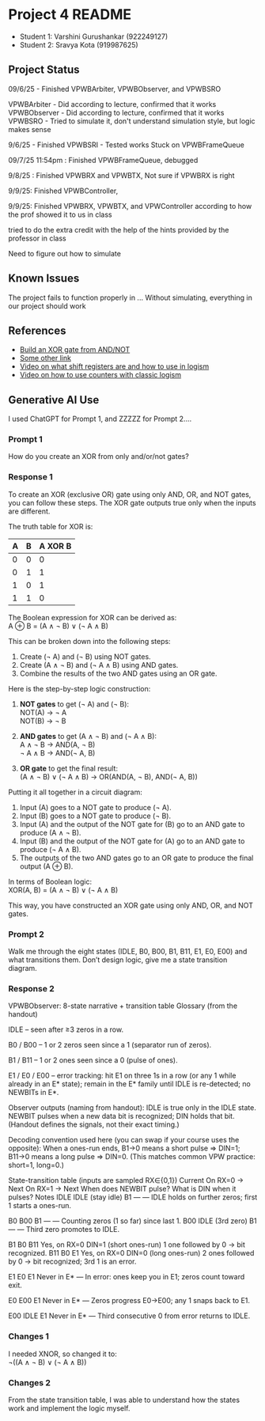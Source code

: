# Project 4 README

* Student 1: Varshini Gurushankar (922249127)
* Student 2: Sravya Kota (919987625)

## Project Status
09/6/25 - Finished VPWBArbiter, VPWBObserver, and VPWBSRO

VPWBArbiter - Did according to lecture, confirmed that it works
VPWBObserver - Did according to lecture, confirmed that it works
VPWBSRO - Tried to simulate it, don't understand simulation style, but logic makes sense 

9/6/25 - Finished VPWBSRI - Tested works
Stuck on VPWBFrameQueue

09/7/25 11:54pm : Finished VPWBFrameQueue, debugged

9/8/25 : Finished VPWBRX and VPWBTX, Not sure if VPWBRX is right

9/9/25: Finished VPWBController, 

9/9/25: Finished VPWBRX, VPWBTX, and VPWController according to how the prof showed it to us in class 

tried to do the extra credit with the help of the hints provided by the professor in class 

Need to figure out how to simulate

## Known Issues
The project fails to function properly in ...
Without simulating, everything in our project should work

## References
* [Build an XOR gate from AND/NOT](https://electronics.stackexchange.com/questions/487529/build-an-xor-gate-from-and-not)
* [Some other link](https://stackoverflow.com)
* [Video on what shift registers are and how to use in logism](https://www.youtube.com/watch?v=IeeUSGXutTo&ab_channel=ShazShoaib)
* [Video on how to use counters with classic logism](https://youtu.be/I0ohV3kFtBw)

## Generative AI Use
I used ChatGPT for Prompt 1, and ZZZZZ for Prompt 2....

### Prompt 1
How do you create an XOR from only and/or/not gates?

### Response 1
To create an XOR (exclusive OR) gate using only AND, OR, and NOT gates, you can follow these steps. The XOR gate outputs true only when the inputs are different.

The truth table for XOR is:

| A | B | A XOR B |
|---|---|---------|
| 0 | 0 |    0    |
| 0 | 1 |    1    |
| 1 | 0 |    1    |
| 1 | 1 |    0    |

The Boolean expression for XOR can be derived as:\
A &oplus; B = (A &and; &not; B) &or; (&not; A &and; B)

This can be broken down into the following steps:

1. Create \(&not; A\) and \(&not; B\) using NOT gates.
1. Create \(A &and; &not; B\) and \(&not; A &and; B\) using AND gates.
1. Combine the results of the two AND gates using an OR gate.

Here is the step-by-step logic construction:

1. **NOT gates** to get \(&not; A\) and \(&not; B\):\
   NOT(A) &rarr; &not; A\
   NOT(B) &rarr; &not; B

1. **AND gates** to get \(A &and; &not; B\) and \(&not; A &and; B\):\
   A &and; &not; B &rarr; AND(A, &not; B)\
   &not; A &and; B &rarr; AND(&not; A, B)

1. **OR gate** to get the final result:\
   (A &and; &not; B) &or; (&not; A &and; B) &rarr; OR(AND(A, &not; B), AND(&not; A, B))

Putting it all together in a circuit diagram:

1. Input \(A\) goes to a NOT gate to produce \(&not; A\).
1. Input \(B\) goes to a NOT gate to produce \(&not; B\).
1. Input \(A\) and the output of the NOT gate for \(B\) go to an AND gate to produce \(A &and; &not; B\).
1. Input \(B\) and the output of the NOT gate for \(A\) go to an AND gate to produce \(&not; A &and; B\).
1. The outputs of the two AND gates go to an OR gate to produce the final output \(A &oplus; B\).

In terms of Boolean logic:\
XOR(A, B) = \(A &and; &not; B\) &or; \(&not; A &and; B\) 

This way, you have constructed an XOR gate using only AND, OR, and NOT gates.

### Prompt 2
Walk me through the eight states (IDLE, B0, B00, B1, B11, E1, E0, E00) and what transitions them. Don’t design logic, give me a state transition diagram.

### Response 2
VPWBObserver: 8-state narrative + transition table
Glossary (from the handout)

IDLE – seen after ≥3 zeros in a row.

B0 / B00 – 1 or 2 zeros seen since a 1 (separator run of zeros).

B1 / B11 – 1 or 2 ones seen since a 0 (pulse of ones).

E1 / E0 / E00 – error tracking: hit E1 on three 1s in a row (or any 1 while already in an E* state); remain in the E* family until IDLE is re-detected; no NEWBITs in E*. 



Observer outputs (naming from handout):
IDLE is true only in the IDLE state. NEWBIT pulses when a new data bit is recognized; DIN holds that bit. (Handout defines the signals, not their exact timing.) 



Decoding convention used here (you can swap if your course uses the opposite):
When a ones-run ends, B1→0 means a short pulse ⇒ DIN=1; B11→0 means a long pulse ⇒ DIN=0.
(This matches common VPW practice: short=1, long=0.)

State-transition table (inputs are sampled RX∈{0,1})
Current	On RX=0 → Next	On RX=1 → Next	When does NEWBIT pulse?	What is DIN when it pulses?	Notes
IDLE	IDLE (stay idle)	B1	—	—	IDLE holds on further zeros; first 1 starts a ones-run. 




B0	B00	B1	—	—	Counting zeros (1 so far) since last 1.
B00	IDLE (3rd zero)	B1	—	—	Third zero promotes to IDLE. 




B1	B0	B11	Yes, on RX=0	DIN=1 (short ones-run)	1 one followed by 0 → bit recognized.
B11	B0	E1	Yes, on RX=0	DIN=0 (long ones-run)	2 ones followed by 0 → bit recognized; 3rd 1 is an error. 




E1	E0	E1	Never in E*	—	In error: ones keep you in E1; zeros count toward exit. 




E0	E00	E1	Never in E*	—	Zeros progress E0→E00; any 1 snaps back to E1. 




E00	IDLE	E1	Never in E*	—	Third consecutive 0 from error returns to IDLE. 


### Changes 1
I needed XNOR, so changed it to:\
&not;\(\(A &and; &not; B\) &or; \(&not; A &and; B\)\)

### Changes 2 

From the state transition table, I was able to understand how the states work and implement the logic myself.



